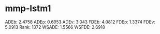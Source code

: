 # mmp-lstm1

ADEb: 2.4758
ADEp: 0.6953
ADEv: 3.043
FDEb: 4.0812
FDEp: 1.3374
FDEv: 5.0913
Rank: 1372
WSADE: 1.5566
WSFDE: 2.6918